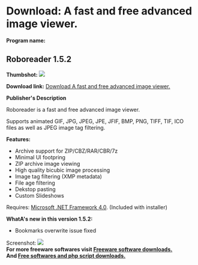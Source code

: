 # Download: A fast and free advanced image viewer.

**Program name:**

## Roboreader 1.5.2

  
**Thumbshot:** ![](http://www.freewarefiles.com/screenshot/roboreader_md.jpg)   
  
**Download link:** [Download A fast and free advanced image viewer.](http://freesoftwares.boysofts.com/Roboreader_program_64638.html)  
  


**Publisher's Description**  
  


Roboreader is a fast and free advanced image viewer. 

Supports animated GIF, JPG, JPEG, JPE, JFIF, BMP, PNG, TIFF, TIF, ICO files as well as JPEG image tag filtering.

**Features:**

  * Archive support for ZIP/CBZ/RAR/CBR/7z 
  * Minimal UI footpring 
  * ZIP archive image viewing 
  * High quality bicubic image processing 
  * Image tag filtering (XMP metadata) 
  * File age filtering 
  * Dekstop pasting 
  * Custom Slideshows 

Requires: [Microsoft .NET Framework 4.0](http://www.freewarefiles.com/Microsoft-NET-Framework-4_program_55008.html). (Included with installer) 

**WhatA's new in this version 1.5.2:**

  * Bookmarks overwrite issue fixed 

  
  
Screenshot: ![](http://www.freewarefiles.com/screenshot/roboreader.jpg)   
**For more freeware softwares visit [Freeware software downloads.](http://freesoftwares.boysofts.com/)**   
**And [Free softwares and php script downloads.](http://www.boysofts.com/)**
